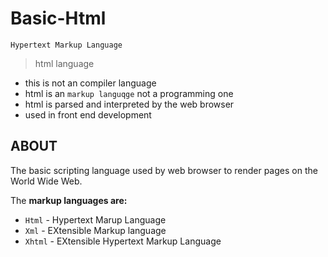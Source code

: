 # Basic-Html
`Hypertext Markup Language`
>  html language
   - this  is not an  compiler language
   - html is an `markup languqge` not a programming one
   - html is parsed and interpreted by the web browser
   - used in front end development
## ABOUT
The basic scripting language used by web browser to render pages on the World Wide Web.

The **markup languages are:**
* `Html` - Hypertext Marup Language
* `Xml` - EXtensible Markup language
* `Xhtml` - EXtensible Hypertext Markup Language 

